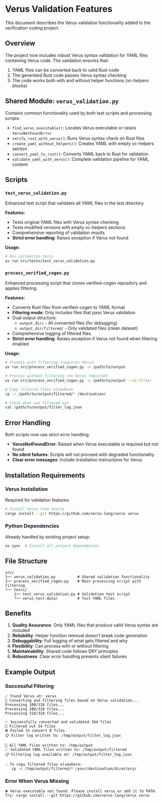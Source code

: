 # Verus Validation Features

This document describes the Verus validation functionality added to the verification coding project.

## Overview

The project now includes robust Verus syntax validation for YAML files containing Verus code. The validation ensures that:

1. YAML files can be converted back to valid Rust code
2. The generated Rust code passes Verus syntax checking
3. The code works both with and without helper functions (vc-helpers blocks)

## Shared Module: `verus_validation.py`

Contains common functionality used by both test scripts and processing scripts:

- `find_verus_executable()`: Locates Verus executable or raises `VerusNotFoundError`
- `verify_rust_with_verus()`: Runs Verus syntax check on Rust files
- `create_yaml_without_helpers()`: Creates YAML with empty vc-helpers section
- `convert_yaml_to_rust()`: Converts YAML back to Rust for validation
- `validate_yaml_with_verus()`: Complete validation pipeline for YAML content

## Scripts

### `test_verus_validation.py`

Enhanced test script that validates all YAML files in the test directory.

**Features:**
- Tests original YAML files with Verus syntax checking
- Tests modified versions with empty vc-helpers sections
- Comprehensive reporting of validation results
- **Strict error handling**: Raises exception if Verus not found

**Usage:**
```bash
# Run validation tests
uv run src/tests/test_verus_validation.py
```

### `process_verified_cogen.py`

Enhanced processing script that clones verified-cogen repository and applies filtering.

**Features:**
- Converts Rust files from verified-cogen to YAML format
- **Filtering mode**: Only includes files that pass Verus validation
- Dual output structure:
  - `output_dir/` - All converted files (for debugging)
  - `output_dir/filtered/` - Only validated files (clean dataset)
- Comprehensive logging of filtered files
- **Strict error handling**: Raises exception if Verus not found when filtering enabled

**Usage:**
```bash
# Process with filtering (requires Verus)
uv run src/process_verified_cogen.py -o /path/to/output

# Process without filtering (no Verus required)
uv run src/process_verified_cogen.py -o /path/to/output --no-filter

# Copy filtered files elsewhere
cp -r /path/to/output/filtered/* /destination/

# Check what was filtered out
cat /path/to/output/filter_log.json
```

## Error Handling

Both scripts now use strict error handling:

- **VerusNotFoundError**: Raised when Verus executable is required but not found
- **No silent failures**: Scripts will not proceed with degraded functionality
- **Clear error messages**: Include installation instructions for Verus

## Installation Requirements

### Verus Installation

Required for validation features:

```bash
# Install Verus from source
cargo install --git https://github.com/verus-lang/verus verus
```

### Python Dependencies

Already handled by existing project setup:

```bash
uv sync  # Install all project dependencies
```

## File Structure

```
src/
├── verus_validation.py          # Shared validation functionality
├── process_verified_cogen.py    # Main processing script with filtering
└── tests/
    ├── test_verus_validation.py # Validation test script
    └── verus-test-data/         # Test YAML files
```

## Benefits

1. **Quality Assurance**: Only YAML files that produce valid Verus syntax are included
2. **Reliability**: Helper function removal doesn't break code generation
3. **Debuggability**: Full logging of what gets filtered and why
4. **Flexibility**: Can process with or without filtering
5. **Maintainability**: Shared code follows DRY principles
6. **Robustness**: Clear error handling prevents silent failures

## Example Output

### Successful Filtering
```
✅ Found Verus at: verus
🔄 Converting and filtering files based on Verus validation...
Processing 100/318 files...
Processing 200/318 files...
Processing 318/318 files...

✅ Successfully converted and validated 264 files
🚫 Filtered out 54 files
❌ Failed to convert 0 files
📋 Filter log written to: /tmp/output/filter_log.json

📂 All YAML files written to: /tmp/output
✅ Validated YAML files written to: /tmp/output/filtered
📋 Filtering log available at: /tmp/output/filter_log.json

💡 To copy filtered files elsewhere:
   cp -r /tmp/output/filtered/* /your/destination/directory/
```

### Error When Verus Missing
```
❌ Verus executable not found. Please install verus or add it to PATH.
Try: cargo install --git https://github.com/verus-lang/verus verus
```